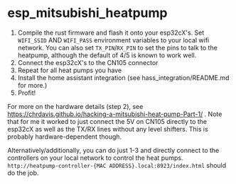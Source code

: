 # esp_mitsubishi_heatpump

1. Compile the rust firmware and flash it onto your esp32cX's. Set ``WIFI_SSID`` AND ``WIFI_PASS`` environment variables to your local wifi network. You can also set ``TX_PIN``/``RX_PIN`` to set the pins to talk to the heatpump, although the default of 4/5 is known to work well.
2. Connect the esp32cX's to the CN105 connector
3. Repeat for all heat pumps you have
4. Install the home assistant integration (see hass_integration/README.md for more.)
5. Profit!

For more on the hardware details (step 2), see https://chrdavis.github.io/hacking-a-mitsubishi-heat-pump-Part-1/ . Note that for me it worked to just connect the 5V on CN105  directly to the esp32cX as well as the TX/RX lines without any level shifters.  This is probably hardware-dependent though.

Alternatively/additionally, you can do just 1-3 and directly connect to the controllers on your local network to control the heat pumps. ``http://heatpump-controller-{MAC ADDRESS}.local:8923/index.html`` should do the job.